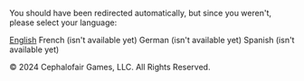 <link rel="stylesheet" href="override-markdown-styles.css"/>

You should have been redirected automatically, but since you weren't, please select your language:

[English](https://valancedbreakfast.github.io/bnb-rules-fork-testing/en/fh-faq/)
French (isn't available yet)
German (isn't available yet)
Spanish (isn't available yet)


© 2024 Cephalofair Games, LLC. All Rights Reserved.
